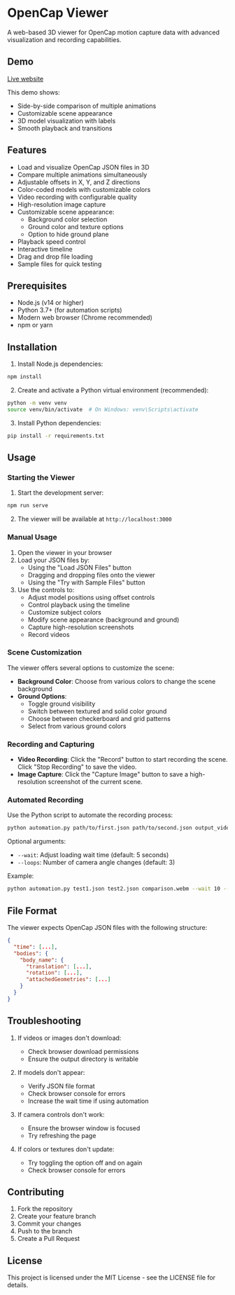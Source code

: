 # OpenCap Viewer

A web-based 3D viewer for OpenCap motion capture data with advanced visualization and recording capabilities.

## Demo

[Live website](https://opencap-viewer.onrender.com)

This demo shows:
- Side-by-side comparison of multiple animations
- Customizable scene appearance
- 3D model visualization with labels
- Smooth playback and transitions

## Features

- Load and visualize OpenCap JSON files in 3D
- Compare multiple animations simultaneously
- Adjustable offsets in X, Y, and Z directions
- Color-coded models with customizable colors
- Video recording with configurable quality
- High-resolution image capture
- Customizable scene appearance:
  - Background color selection
  - Ground color and texture options
  - Option to hide ground plane
- Playback speed control
- Interactive timeline
- Drag and drop file loading
- Sample files for quick testing

## Prerequisites

- Node.js (v14 or higher)
- Python 3.7+ (for automation scripts)
- Modern web browser (Chrome recommended)
- npm or yarn

## Installation

1. Install Node.js dependencies:
```bash
npm install
```

2. Create and activate a Python virtual environment (recommended):
```bash
python -m venv venv
source venv/bin/activate  # On Windows: venv\Scripts\activate
```

3. Install Python dependencies:
```bash
pip install -r requirements.txt
```

## Usage

### Starting the Viewer

1. Start the development server:
```bash
npm run serve
```

2. The viewer will be available at `http://localhost:3000`

### Manual Usage

1. Open the viewer in your browser
2. Load your JSON files by:
   - Using the "Load JSON Files" button
   - Dragging and dropping files onto the viewer
   - Using the "Try with Sample Files" button
3. Use the controls to:
   - Adjust model positions using offset controls
   - Control playback using the timeline
   - Customize subject colors
   - Modify scene appearance (background and ground)
   - Capture high-resolution screenshots
   - Record videos

### Scene Customization

The viewer offers several options to customize the scene:

- **Background Color**: Choose from various colors to change the scene background
- **Ground Options**:
  - Toggle ground visibility
  - Switch between textured and solid color ground
  - Choose between checkerboard and grid patterns
  - Select from various ground colors

### Recording and Capturing

- **Video Recording**: Click the "Record" button to start recording the scene. Click "Stop Recording" to save the video.
- **Image Capture**: Click the "Capture Image" button to save a high-resolution screenshot of the current scene.

### Automated Recording

Use the Python script to automate the recording process:

```bash
python automation.py path/to/first.json path/to/second.json output_video.webm
```

Optional arguments:
- `--wait`: Adjust loading wait time (default: 5 seconds)
- `--loops`: Number of camera angle changes (default: 3)

Example:
```bash
python automation.py test1.json test2.json comparison.webm --wait 10 --loops 4
```

## File Format

The viewer expects OpenCap JSON files with the following structure:
```json
{
  "time": [...],
  "bodies": {
    "body_name": {
      "translation": [...],
      "rotation": [...],
      "attachedGeometries": [...]
    }
  }
}
```

## Troubleshooting

1. If videos or images don't download:
   - Check browser download permissions
   - Ensure the output directory is writable

2. If models don't appear:
   - Verify JSON file format
   - Check browser console for errors
   - Increase the wait time if using automation

3. If camera controls don't work:
   - Ensure the browser window is focused
   - Try refreshing the page

4. If colors or textures don't update:
   - Try toggling the option off and on again
   - Check browser console for errors

## Contributing

1. Fork the repository
2. Create your feature branch
3. Commit your changes
4. Push to the branch
5. Create a Pull Request

## License

This project is licensed under the MIT License - see the LICENSE file for details.
